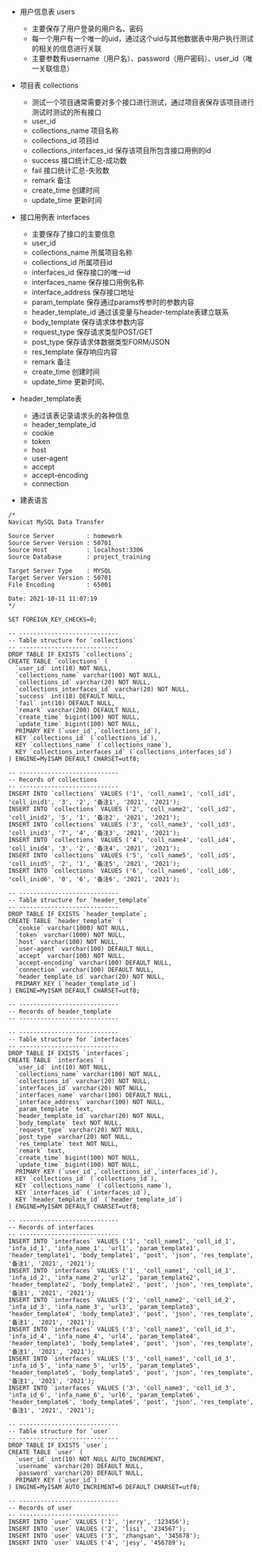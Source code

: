 - 用户信息表 users
  - 主要保存了用户登录的用户名、密码
  - 每一个用户有一个唯一的uid，通过这个uid与其他数据表中用户执行测试的相关的信息进行关联
  - 主要参数有username（用户名）、password（用户密码）、user_id（唯一关联信息）

  
  
- 项目表 collections

  - 测试一个项目通常需要对多个接口进行测试，通过项目表保存该项目进行测试时测试的所有接口
  - user_id
  - collections_name 项目名称
  - collections_id 项目id
  - collections_interfaces_id 保存该项目所包含接口用例的id
  - success 接口统计汇总-成功数
  - fail 接口统计汇总-失败数
  - remark 备注
  - create_time 创建时间
  - update_time 更新时间



- 接口用例表 interfaces

  - 主要保存了接口的主要信息
  - user_id
  - collections_name 所属项目名称
  - collections_id 所属项目id
  - interfaces_id 保存接口的唯一id
  - interfaces_name 保存接口用例名称
  - interface_address 保存接口地址
  - param_template 保存通过params传参时的参数内容
  - header_template_id 通过该变量与header-template表建立联系
  - body_template 保存请求体参数内容
  - request_type 保存请求类型POST/GET
  - post_type 保存请求体数据类型FORM/JSON
  - res_template 保存响应内容
  - remark 备注
  - create_time 创建时间
  - update_time 更新时间、
- header_template表
  - 通过该表记录请求头的各种信息
  - header_template_id
  - cookie 
  - token
  - host
  - user-agent
  - accept
  - accept-encoding
  - connection



- 建表语言

~~~mysql
/*
Navicat MySQL Data Transfer

Source Server         : homework
Source Server Version : 50701
Source Host           : localhost:3306
Source Database       : project_training

Target Server Type    : MYSQL
Target Server Version : 50701
File Encoding         : 65001

Date: 2021-10-11 11:07:19
*/

SET FOREIGN_KEY_CHECKS=0;

-- ----------------------------
-- Table structure for `collections`
-- ----------------------------
DROP TABLE IF EXISTS `collections`;
CREATE TABLE `collections` (
  `user_id` int(10) NOT NULL,
  `collections_name` varchar(100) NOT NULL,
  `collections_id` varchar(20) NOT NULL,
  `collections_interfaces_id` varchar(20) NOT NULL,
  `success` int(10) DEFAULT NULL,
  `fail` int(10) DEFAULT NULL,
  `remark` varchar(200) DEFAULT NULL,
  `create_time` bigint(100) NOT NULL,
  `update_time` bigint(100) NOT NULL,
  PRIMARY KEY (`user_id`,`collections_id`),
  KEY `collections_id` (`collections_id`),
  KEY `collections_name` (`collections_name`),
  KEY `collections_interfaces_id` (`collections_interfaces_id`)
) ENGINE=MyISAM DEFAULT CHARSET=utf8;

-- ----------------------------
-- Records of collections
-- ----------------------------
INSERT INTO `collections` VALUES ('1', 'coll_name1', 'coll_id1', 'coll_inid1', '3', '2', '备注1', '2021', '2021');
INSERT INTO `collections` VALUES ('2', 'coll_name2', 'coll_id2', 'coll_inid2', '5', '1', '备注2', '2021', '2021');
INSERT INTO `collections` VALUES ('3', 'coll_name3', 'coll_id3', 'coll_inid3', '7', '4', '备注3', '2021', '2021');
INSERT INTO `collections` VALUES ('4', 'coll_name4', 'coll_id4', 'coll_inid4', '3', '2', '备注4', '2021', '2021');
INSERT INTO `collections` VALUES ('5', 'coll_name5', 'coll_id5', 'coll_inid5', '2', '1', '备注5', '2021', '2021');
INSERT INTO `collections` VALUES ('6', 'coll_name6', 'coll_id6', 'coll_inid6', '0', '6', '备注6', '2021', '2021');

-- ----------------------------
-- Table structure for `header_template`
-- ----------------------------
DROP TABLE IF EXISTS `header_template`;
CREATE TABLE `header_template` (
  `cookie` varchar(1000) NOT NULL,
  `token` varchar(1000) NOT NULL,
  `host` varchar(100) NOT NULL,
  `user-agent` varchar(100) DEFAULT NULL,
  `accept` varchar(100) NOT NULL,
  `accept-encoding` varchar(100) DEFAULT NULL,
  `connection` varchar(100) DEFAULT NULL,
  `header_template_id` varchar(20) NOT NULL,
  PRIMARY KEY (`header_template_id`)
) ENGINE=MyISAM DEFAULT CHARSET=utf8;

-- ----------------------------
-- Records of header_template
-- ----------------------------

-- ----------------------------
-- Table structure for `interfaces`
-- ----------------------------
DROP TABLE IF EXISTS `interfaces`;
CREATE TABLE `interfaces` (
  `user_id` int(10) NOT NULL,
  `collections_name` varchar(100) NOT NULL,
  `collections_id` varchar(20) NOT NULL,
  `interfaces_id` varchar(20) NOT NULL,
  `interfaces_name` varchar(100) DEFAULT NULL,
  `interface_address` varchar(100) NOT NULL,
  `param_template` text,
  `header_template_id` varchar(20) NOT NULL,
  `body_template` text NOT NULL,
  `request_type` varchar(20) NOT NULL,
  `post_type` varchar(20) NOT NULL,
  `res_template` text NOT NULL,
  `remark` text,
  `create_time` bigint(100) NOT NULL,
  `update_time` bigint(100) NOT NULL,
  PRIMARY KEY (`user_id`,`collections_id`,`interfaces_id`),
  KEY `collections_id` (`collections_id`),
  KEY `collections_name` (`collections_name`),
  KEY `interfaces_id` (`interfaces_id`),
  KEY `header_template_id` (`header_template_id`)
) ENGINE=MyISAM DEFAULT CHARSET=utf8;

-- ----------------------------
-- Records of interfaces
-- ----------------------------
INSERT INTO `interfaces` VALUES ('1', 'coll_name1', 'coll_id_1', 'infa_id_1', 'infa_name_1', 'url1', 'param_template1', 'header_template1', 'body_template1', 'post', 'json', 'res_template', '备注1', '2021', '2021');
INSERT INTO `interfaces` VALUES ('1', 'coll_name1', 'coll_id_1', 'infa_id_2', 'infa_name_2', 'url2', 'param_template2', 'header_template2', 'body_template2', 'post', 'json', 'res_template', '备注1', '2021', '2021');
INSERT INTO `interfaces` VALUES ('2', 'coll_name2', 'coll_id_2', 'infa_id_3', 'infa_name_3', 'url3', 'param_template3', 'header_template4', 'body_template3', 'post', 'json', 'res_template', '备注1', '2021', '2021');
INSERT INTO `interfaces` VALUES ('3', 'coll_name3', 'coll_id_3', 'infa_id_4', 'infa_name_4', 'url4', 'param_template4', 'header_template3', 'body_template4', 'post', 'json', 'res_template', '备注1', '2021', '2021');
INSERT INTO `interfaces` VALUES ('3', 'coll_name3', 'coll_id_3', 'infa_id_5', 'infa_name_5', 'url5', 'param_template5', 'header_template5', 'body_template5', 'post', 'json', 'res_template', '备注1', '2021', '2021');
INSERT INTO `interfaces` VALUES ('3', 'coll_name3', 'coll_id_3', 'infa_id_6', 'infa_name_6', 'url6', 'param_template6', 'header_template6', 'body_template6', 'post', 'json', 'res_template', '备注1', '2021', '2021');

-- ----------------------------
-- Table structure for `user`
-- ----------------------------
DROP TABLE IF EXISTS `user`;
CREATE TABLE `user` (
  `user_id` int(10) NOT NULL AUTO_INCREMENT,
  `username` varchar(20) DEFAULT NULL,
  `password` varchar(20) DEFAULT NULL,
  PRIMARY KEY (`user_id`)
) ENGINE=MyISAM AUTO_INCREMENT=6 DEFAULT CHARSET=utf8;

-- ----------------------------
-- Records of user
-- ----------------------------
INSERT INTO `user` VALUES ('1', 'jerry', '123456');
INSERT INTO `user` VALUES ('2', 'lisi', '234567');
INSERT INTO `user` VALUES ('3', 'zhangsan', '345678');
INSERT INTO `user` VALUES ('4', 'jesy', '456789');

~~~








